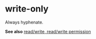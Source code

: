 # write-only

Always hyphenate. 

**See also** [read/write, read/write permission](../r/read-write-read-write-permission.md)
